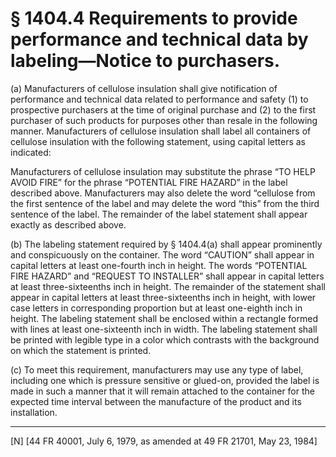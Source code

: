 # § 1404.4   Requirements to provide performance and technical data by labeling—Notice to purchasers.

(a) Manufacturers of cellulose insulation shall give notification of performance and technical data related to performance and safety (1) to prospective purchasers at the time of original purchase and (2) to the first purchaser of such products for purposes other than resale in the following manner. Manufacturers of cellulose insulation shall label all containers of cellulose insulation with the following statement, using capital letters as indicated:


Manufacturers of cellulose insulation may substitute the phrase “TO HELP AVOID FIRE” for the phrase “POTENTIAL FIRE HAZARD” in the label described above. Manufacturers may also delete the word “cellulose from the first sentence of the label and may delete the word “this” from the third sentence of the label. The remainder of the label statement shall appear exactly as described above.


(b) The labeling statement required by § 1404.4(a) shall appear prominently and conspicuously on the container. The word “CAUTION” shall appear in capital letters at least one-fourth inch in height. The words “POTENTIAL FIRE HAZARD” and “REQUEST TO INSTALLER” shall appear in capital letters at least three-sixteenths inch in height. The remainder of the statement shall appear in capital letters at least three-sixteenths inch in height, with lower case letters in corresponding proportion but at least one-eighth inch in height. The labeling statement shall be enclosed within a rectangle formed with lines at least one-sixteenth inch in width. The labeling statement shall be printed with legible type in a color which contrasts with the background on which the statement is printed.


(c) To meet this requirement, manufacturers may use any type of label, including one which is pressure sensitive or glued-on, provided the label is made in such a manner that it will remain attached to the container for the expected time interval between the manufacture of the product and its installation.



---

[N] [44 FR 40001, July 6, 1979, as amended at 49 FR 21701, May 23, 1984]




